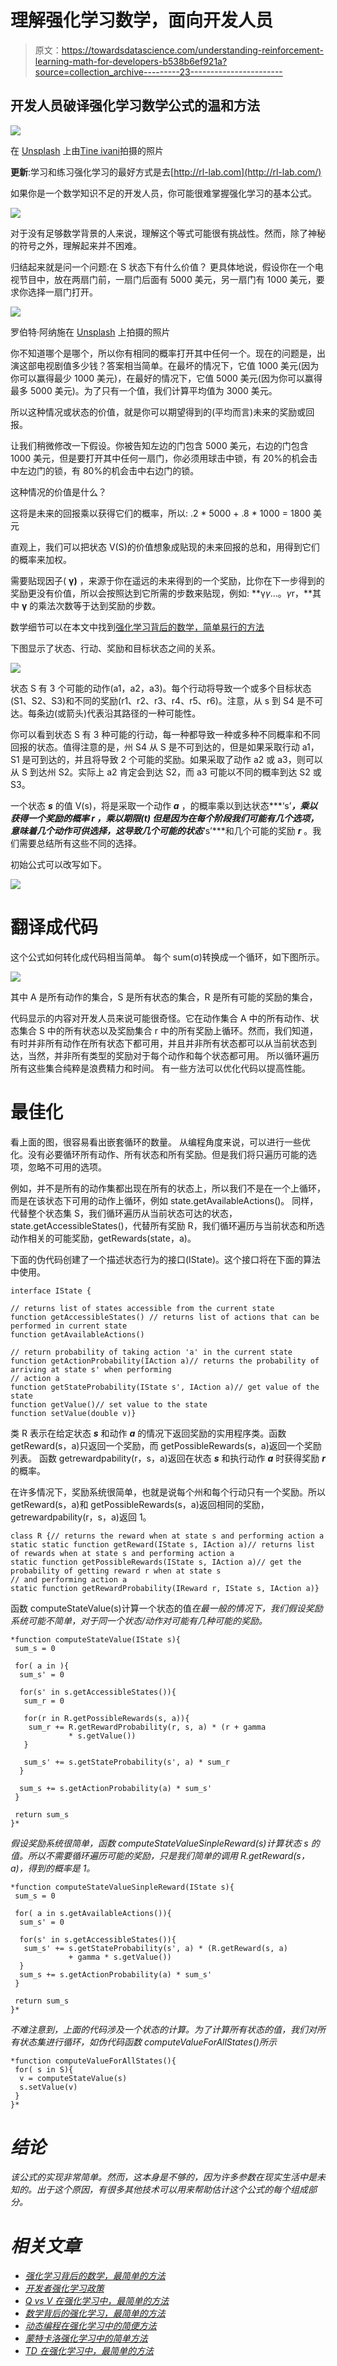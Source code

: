 # 理解强化学习数学，面向开发人员

> 原文：<https://towardsdatascience.com/understanding-reinforcement-learning-math-for-developers-b538b6ef921a?source=collection_archive---------23----------------------->

## 开发人员破译强化学习数学公式的温和方法

![](img/72c0300f26c256a92f58996598756b28.png)

在 [Unsplash](https://unsplash.com?utm_source=medium&utm_medium=referral) 上由[Tine ivani](https://unsplash.com/@tine999?utm_source=medium&utm_medium=referral)拍摄的照片

**更新**:学习和练习强化学习的最好方式是去[http://rl-lab.com](http://rl-lab.com/)

如果你是一个数学知识不足的开发人员，你可能很难掌握强化学习的基本公式。

![](img/1ea8171f38346bb035a766a9b5e3252e.png)

对于没有足够数学背景的人来说，理解这个等式可能很有挑战性。然而，除了神秘的符号之外，理解起来并不困难。

归结起来就是问一个问题:在 S 状态下有什么价值？
更具体地说，假设你在一个电视节目中，放在两扇门前，一扇门后面有 5000 美元，另一扇门有 1000 美元，要求你选择一扇门打开。

![](img/190ade0069cd664949d6dd9610d7a4b5.png)

罗伯特·阿纳施在 [Unsplash](https://unsplash.com?utm_source=medium&utm_medium=referral) 上拍摄的照片

你不知道哪个是哪个，所以你有相同的概率打开其中任何一个。现在的问题是，出演这部电视剧值多少钱？答案相当简单。在最坏的情况下，它值 1000 美元(因为你可以赢得最少 1000 美元)，在最好的情况下，它值 5000 美元(因为你可以赢得最多 5000 美元)。为了只有一个值，我们计算平均值为 3000 美元。

所以这种情况或状态的价值，就是你可以期望得到的(平均而言)未来的奖励或回报。

让我们稍微修改一下假设。你被告知左边的门包含 5000 美元，右边的门包含 1000 美元，但是要打开其中任何一扇门，你必须用球击中锁，有 20%的机会击中左边门的锁，有 80%的机会击中右边门的锁。

这种情况的价值是什么？

这将是未来的回报乘以获得它们的概率，所以:
.2 * 5000 + .8 * 1000 = 1800 美元

直观上，我们可以把状态 V(S)的价值想象成贴现的未来回报的总和，用得到它们的概率来加权。

需要贴现因子( **γ)** ，来源于你在遥远的未来得到的一个奖励，比你在下一步得到的奖励更没有价值，所以会按照达到它所需的步数来贴现，例如: **γ*γ*…。*γ*r，**其中 **γ** 的乘法次数等于达到奖励的步数。

数学细节可以在本文中找到[强化学习背后的数学，简单易行的方法](/math-behind-reinforcement-learning-the-easy-way-1b7ed0c030f4)

下图显示了状态、行动、奖励和目标状态之间的关系。

![](img/6499f4406a11a35c3d3524c416ed2a2d.png)

状态 S 有 3 个可能的动作(a1，a2，a3)。每个行动将导致一个或多个目标状态(S1、S2、S3)和不同的奖励(r1、r2、r3、r4、r5、r6)。注意，从 s 到 S4 是不可达。每条边(或箭头)代表沿其路径的一种可能性。

你可以看到状态 S 有 3 种可能的行动，每一种都导致一种或多种不同概率和不同回报的状态。值得注意的是，州 S4 从 S 是不可到达的，但是如果采取行动 a1，S1 是可到达的，并且将导致 2 个可能的奖励。如果采取了动作 a2 或 a3，则可以从 S 到达州 S2。实际上 a2 肯定会到达 S2，而 a3 可能以不同的概率到达 S2 或 S3。

一个状态 ***s*** 的值 V(s)，将是采取一个动作 ***a*** ，的概率乘以到达状态***‘s’***，乘以获得一个奖励的概率 ***r*** ，乘以期限(t)
但是因为在每个阶段我们可能有几个选项，意味着几个动作可供选择，这导致几个可能的状态***‘s’***和几个可能的奖励 ***r*** 。我们需要总结所有这些不同的选择。

初始公式可以改写如下。

![](img/5a24fce94918c1388c7cc135e1e5f2e2.png)

# 翻译成代码

这个公式如何转化成代码相当简单。
每个 sum(σ)转换成一个循环，如下图所示。

![](img/ca872854562e851325c8e429ae156ff3.png)

其中 A 是所有动作的集合，S 是所有状态的集合，R 是所有可能的奖励的集合，

代码显示的内容对开发人员来说可能很奇怪。它在动作集合 A 中的所有动作、状态集合 S 中的所有状态以及奖励集合 r 中的所有奖励上循环。然而，我们知道，有时并非所有动作在所有状态下都可用，并且并非所有状态都可以从当前状态到达，当然，并非所有类型的奖励对于每个动作和每个状态都可用。
所以循环遍历所有这些集合纯粹是浪费精力和时间。
有一些方法可以优化代码以提高性能。

# 最佳化

看上面的图，很容易看出嵌套循环的数量。
从编程角度来说，可以进行一些优化。没有必要循环所有动作、所有状态和所有奖励。但是我们将只遍历可能的选项，忽略不可用的选项。

例如，并不是所有的动作集都出现在所有的状态上，所以我们不是在一个上循环，而是在该状态下可用的动作上循环，例如 state.getAvailableActions()。
同样，代替整个状态集 S，我们循环遍历从当前状态可达的状态，state.getAccessibleStates()，代替所有奖励 R，我们循环遍历与当前状态和所选动作相关的可能奖励，getRewards(state，a)。

下面的伪代码创建了一个描述状态行为的接口(IState)。这个接口将在下面的算法中使用。

```
interface IState {

// returns list of states accessible from the current state
function getAccessibleStates() // returns list of actions that can be performed in current state
function getAvailableActions()

// return probability of taking action 'a' in the current state
function getActionProbability(IAction a)// returns the probability of arriving at state s' when performing
// action a
function getStateProbability(IState s', IAction a)// get value of the state
function getValue()// set value to the state
function setValue(double v)}
```

类 R 表示在给定状态 ***s*** 和动作 ***a*** 的情况下返回奖励的实用程序类。函数 getReward(s，a)只返回一个奖励，而 getPossibleRewards(s，a)返回一个奖励列表。
函数 getrewardpability(r，s，a)返回在状态 ***s*** 和执行动作 ***a*** 时获得奖励 ***r*** 的概率。

在许多情况下，奖励系统很简单，也就是说每个州和每个行动只有一个奖励。所以 getReward(s，a)和 getPossibleRewards(s，a)返回相同的奖励，getrewardpability(r，s，a)返回 1。

```
class R {// returns the reward when at state s and performing action a static static function getReward(IState s, IAction a)// returns list of rewards when at state s and performing action a
static function getPossibleRewards(IState s, IAction a)// get the probability of getting reward r when at state s 
// and performing action a
static function getRewardProbability(IReward r, IState s, IAction a)}
```

函数 computeStateValue(s)计算一个状态的值*在最一般的情况下，我们假设奖励系统可能不简单，对于同一个状态/动作对可能有几种可能的奖励。*

```
*function computeStateValue(IState s){
 sum_s = 0

 for( a in ){
  sum_s' = 0

  for(s' in s.getAccessibleStates()){
   sum_r = 0

   for(r in R.getPossibleRewards(s, a)){
    sum_r += R.getRewardProbability(r, s, a) * (r + gamma 
             * s.getValue())
   }

   sum_s' += s.getStateProbability(s', a) * sum_r
  }

  sum_s += s.getActionProbability(a) * sum_s'
 }

 return sum_s
}*
```

*假设奖励系统很简单，函数 computeStateValueSinpleReward(s)计算状态 s 的值。所以不需要循环遍历可能的奖励，只是我们简单的调用 R.getReward(s，a)，得到的概率是 1。*

```
*function computeStateValueSinpleReward(IState s){
 sum_s = 0

 for( a in s.getAvailableActions()){
  sum_s' = 0

  for(s' in s.getAccessibleStates()){
   sum_s' += s.getStateProbability(s', a) * (R.getReward(s, a) 
             + gamma * s.getValue())
  }
  sum_s += s.getActionProbability(a) * sum_s'
 }

 return sum_s
}*
```

*不难注意到，上面的代码涉及一个状态的计算。为了计算所有状态的值，我们对所有状态集进行循环，如伪代码函数 computeValueForAllStates()所示*

```
*function computeValueForAllStates(){
 for( s in S){
  v = computeStateValue(s)
  s.setValue(v)
 }
}*
```

# *结论*

*该公式的实现非常简单。然而，这本身是不够的，因为许多参数在现实生活中是未知的。出于这个原因，有很多其他技术可以用来帮助估计这个公式的每个组成部分。*

# *相关文章*

*   *[强化学习背后的数学，最简单的方法](/math-behind-reinforcement-learning-the-easy-way-1b7ed0c030f4)*
*   *[开发者强化学习政策](https://medium.com/@zsalloum/revisiting-policy-in-reinforcement-learning-for-developers-43cd2b713182)*
*   *[Q vs V 在强化学习中，最简单的方法](https://medium.com/p/9350e1523031)*
*   *[数学背后的强化学习，最简单的方法](https://medium.com/p/1b7ed0c030f4)*
*   *[动态编程在强化学习中的简便方法](https://medium.com/@zsalloum/dynamic-programming-in-reinforcement-learning-the-easy-way-359c7791d0ac)*
*   *[蒙特卡洛强化学习中的简单方法](https://medium.com/@zsalloum/monte-carlo-in-reinforcement-learning-the-easy-way-564c53010511)*
*   *[TD 在强化学习中，最简单的方法](/td-in-reinforcement-learning-the-easy-way-f92ecfa9f3ce)*